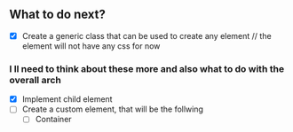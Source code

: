 ## What to do next?

-   [x] Create a generic class that can be used to create any element // the element will not have any css for now

### I ll need to think about these more and also what to do with the overall arch

-   [x] Implement child element
-   [ ] Create a custom element, that will be the follwing
    -   [ ] Container
